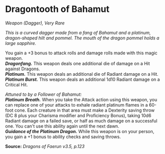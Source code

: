 # Dragontooth of Bahamut
*Weapon (Dagger), Very Rare*

*This is a curved dagger made from a fang of Bahamut and a platinum, dragon-shaped hilt and pommel. The mouth of the dragon pommel holds a large sapphire.*

You gain a +3 bonus to attack rolls and damage rolls made with this magic weapon.  
***Dragonfang.*** This weapon deals one additional die of damage on a Hit against Dragons.  
***Platinum.*** This weapon deals an additional die of Radiant damage on a Hit.  
***Platinum Burst.*** This weapon deals an additional 1d10 Radiant damage on a Critical Hit.

*Attuned to by a Follower of Bahamut:*  
***Platinum Breath.*** When you take the Attack action using this weapon, you can replace one of your attacks to exhale radiant platinum flames in a 60-foot cone. Each creature in that area must make a Dexterity saving throw (DC 8 plus your Charisma modifier and Proficiency Bonus), taking 10d6 Radiant damage on a failed save, or half as much damage on a successful one. You can't use this ability again until the next dawn.  
***Guidance of the Platinum Dragon.*** While this weapon is on your person, you gain a +1 bonus to ability checks and saving throws.



**Source:** *Dragons of Faerun v3.5, p.123*